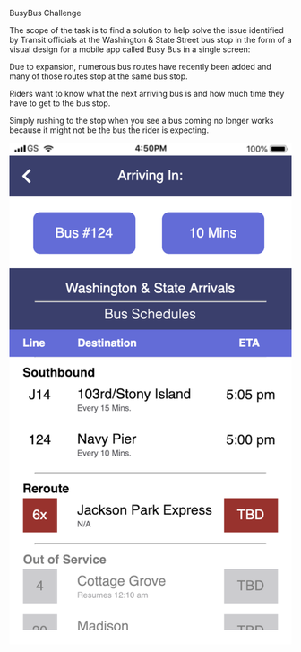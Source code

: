BusyBus Challenge

The scope of the task is to find a solution to help solve the issue identified by Transit officials at the Washington & State Street bus stop in the form of a visual design for a mobile app called Busy Bus in a single screen:


Due to expansion, numerous bus routes have recently been added and many of those routes stop at the same bus stop.

Riders want to know what the next arriving bus is and how much time they have to get to the bus stop.

Simply rushing to the stop when you see a bus coming no longer works because it might not be the bus the rider is expecting.

![busybus Image](https://github.com/Saphyer/FE-Challenge/blob/master/images/busybus-image.png "BusyBus Image")
